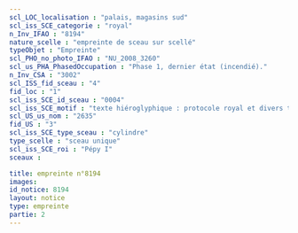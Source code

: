 ```yaml
---
scl_LOC_localisation : "palais, magasins sud"
scl_iss_SCE_categorie : "royal"
n_Inv_IFAO : "8194"
nature_scelle : "empreinte de sceau sur scellé"
typeObjet : "Empreinte"
scl_PHO_no_photo_IFAO : "NU_2008_3260"
scl_us_PHA_PhasedOccupation : "Phase 1, dernier état (incendié)."
n_Inv_CSA : "3002"
scl_ISS_fid_sceau : "4"
fid_loc : "1"
scl_iss_SCE_id_sceau : "0004"
scl_iss_SCE_motif : "texte hiéroglyphique : protocole royal et divers titres de scribe dans la mrt de Pépy"
scl_US_us_nom : "2635"
fid_US : "3"
scl_iss_SCE_type_sceau : "cylindre"
type_scelle : "sceau unique"
scl_iss_SCE_roi : "Pépy I"
sceaux :

title: empreinte n°8194
images: 
id_notice: 8194
layout: notice
type: empreinte
partie: 2
---
```


